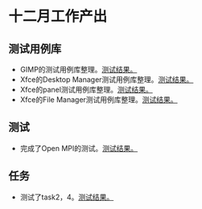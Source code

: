 # 十二月工作产出

## 测试用例库

- GIMP的测试用例库整理。[测试结果。](https://github.com/ArielHeleneto/RISCV-testcase/tree/master/GIMP)
- Xfce的Desktop Manager测试用例库整理。[测试结果。](https://github.com/ArielHeleneto/RISCV-testcase/tree/master/Xfce/Desktop%20Manager/testcase)
- Xfce的panel测试用例库整理。[测试结果。](https://github.com/ArielHeleneto/RISCV-testcase/tree/master/Xfce/Panel/testcase)
- Xfce的File Manager测试用例库整理。[测试结果。](https://github.com/ArielHeleneto/RISCV-testcase/tree/master/Xfce/File%20Manager/testcase)

## 测试

- 完成了Open MPI的测试。[测试结果。](https://github.com/ArielHeleneto/RISCV-testcase/tree/master/Open%20MPI)

## 任务

- 测试了task2，4。[测试结果。](https://gitee.com/jojoh/open-euler-riscv-administration-book/tree/master)
